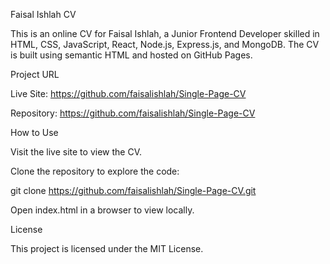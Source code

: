 Faisal Ishlah CV

This is an online CV for Faisal Ishlah, a Junior Frontend Developer skilled in HTML, CSS, JavaScript, React, Node.js, Express.js, and MongoDB. The CV is built using semantic HTML and hosted on GitHub Pages.

Project URL





Live Site: https://github.com/faisalishlah/Single-Page-CV



Repository: https://github.com/faisalishlah/Single-Page-CV

How to Use





Visit the live site to view the CV.



Clone the repository to explore the code:

git clone https://github.com/faisalishlah/Single-Page-CV.git



Open index.html in a browser to view locally.

License

This project is licensed under the MIT License.
